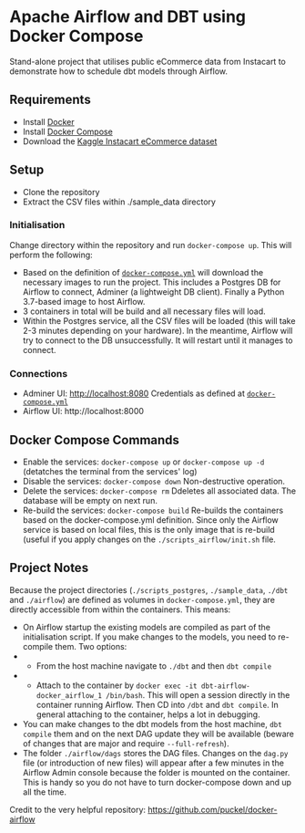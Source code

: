 # Apache Airflow and DBT using Docker Compose
Stand-alone project that utilises public eCommerce data from Instacart to demonstrate how to schedule dbt models through Airflow.

## Requirements 
* Install [Docker](https://www.docker.com/products/docker-desktop)
* Install [Docker Compose](https://docs.docker.com/compose/install/)
* Download the [Kaggle Instacart eCommerce dataset](https://www.kaggle.com/c/instacart-market-basket-analysis/data) 

## Setup
* Clone the repository
* Extract the CSV files within ./sample_data directory

### Initialisation
Change directory within the repository and run `docker-compose up`. This will perform the following:
* Based on the definition of [`docker-compose.yml`](https://github.com/konosp/dbt-airflow-docker-compose/blob/master/docker-compose.yml) will download the necessary images to run the project. This includes a Postgres DB for Airflow to connect, Adminer (a lightweight DB client). Finally a Python 3.7-based image to host Airflow.
* 3 containers in total will be build and all necessary files will load.
* Within the Postgres service, all the CSV files will be loaded (this will take 2-3 minutes depending on your hardware). In the meantime, Airflow will try to connect to the DB unsuccessfully. It will restart until it manages to connect.

### Connections
* Adminer UI: [http://localhost:8080](http://localhost:8080/?pgsql=postgres&username=airflowuser&db=airflowdb&ns=dbt) Credentials as defined at [`docker-compose.yml`](https://github.com/konosp/dbt-airflow-docker-compose/blob/master/docker-compose.yml)
* Airflow UI: http://localhost:8000

## Docker Compose Commands
* Enable the services: `docker-compose up` or `docker-compose up -d` (detatches the terminal from the services' log)
* Disable the services: `docker-compose down` Non-destructive operation.
* Delete the services: `docker-compose rm` Ddeletes all associated data. The database will be empty on next run.
* Re-build the services: `docker-compose build` Re-builds the containers based on the docker-compose.yml definition. Since only the Airflow service is based on local files, this is the only image that is re-build (useful if you apply changes on the `./scripts_airflow/init.sh` file. 

## Project Notes
Because the project directories (`./scripts_postgres`, `./sample_data`, `./dbt` and `./airflow`) are defined as volumes in `docker-compose.yml`, they are directly accessible from within the containers. This means:
* On Airflow startup the existing models are compiled as part of the initialisation script. If you make changes to the models, you need to re-compile them. Two options:
* * From the host machine navigate to `./dbt` and then `dbt compile`
* * Attach to the container by `docker exec -it dbt-airflow-docker_airflow_1 /bin/bash`. This will open a session directly in the container running Airflow. Then CD into `/dbt` and  `dbt compile`. In general attaching to the container, helps a lot in debugging.
* You can make changes to the dbt models from the host machine, `dbt compile` them and on the next DAG update they will be available (beware of changes that are major and require `--full-refresh`). 
* The folder `./airflow/dags` stores the DAG files. Changes on the `dag.py` file (or introduction of new files) will appear after a few minutes in the Airflow Admin console because the folder is mounted on the container. This is handy so you do not have to turn docker-compose down and up all the time.

Credit to the very helpful repository: https://github.com/puckel/docker-airflow
